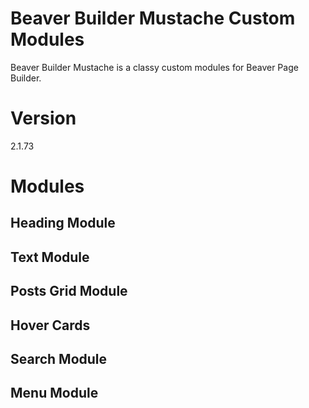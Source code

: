 # Beaver Builder Mustache Custom Modules
Beaver Builder Mustache is a classy custom modules for Beaver Page Builder.

# Version
2.1.73

# Modules
## Heading Module
## Text Module
## Posts Grid Module
## Hover Cards
## Search Module
## Menu Module
